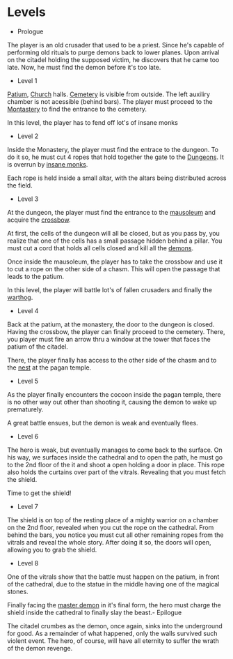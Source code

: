 Levels
======
- Prologue

The player is an old crusader that used to be a priest. Since
he's capable of performing old rituals to purge demons back
to lower planes. Upon arrival on the citadel holding the
supposed victim, he discovers that he came too late. Now, he
must find the demon before it's too late.

- Level 1

[Patium](patium.md), [Church](church.md) halls.
[Cemetery](cemitery.md) is visible from outside. The left 
auxiliry chamber is not acessible (behind bars). The player
must proceed to the [Montastery](monastery.md) to find the
entrance to the cemetery.

In this level, the player has to fend off lot's of insane
monks

- Level 2

Inside the Monastery, the player must find the entrace to 
the dungeon. To do it so, he must cut 4 ropes that hold 
together the gate to the [Dungeons](prison.md). It is
overrun by [insane monks](monks.md).

Each rope is held inside a small altar, with the altars being
distributed across the field. 

- Level 3

At the dungeon, the player must find the entrance to the 
[mausoleum](mausoleum.md) and acquire the
[crossbow](crossbow.md).

At first, the cells of the dungeon will all be closed, but 
as you pass by, you realize that one of the cells has a small
passage hidden behind a pillar. You must cut a cord that 
holds all cells closed and kill all the [demons](demon.md).

Once inside the mausoleum, the player has to take the crossbow
and use it to cut a rope on the other side of a chasm. This
will open the passage that leads to the patium.

In this level, the player will battle lot's of fallen 
crusaders and finally the [warthog](warthog.md).

- Level 4

Back at the patium, at the monastery, the door to the 
dungeon is closed. Having the crossbow, the player can 
finally proceed to the cemetery. There, you player must fire
an arrow thru a window at the tower that faces the patium of
the citadel.

There, the player finally has access to the other side of 
the chasm and to the [nest](nest.md) at the pagan temple.

- Level 5

As the player finally encounters the cocoon inside the pagan 
temple, there is no other way out other than shooting it, 
causing the demon to wake up prematurely.

A great battle ensues, but the demon is weak and eventually
flees. 

- Level 6

The hero is weak, but eventually manages to come back
to the surface. On his way, we surfaces inside the cathedral
and to open the path, he must go to the 2nd floor of the it
and shoot a open holding a door in place. This rope also
holds the curtains over part of the vitrals. Revealing that
you must fetch the shield.

Time to get the shield!

- Level 7

The shield is on top of the resting place of a mighty 
warrior on a chamber on the 2nd floor, revealed when you cut
the rope on the cathedral. From behind the bars, you notice 
you must cut all other remaining ropes from the vitrals and 
reveal the whole story. After doing it so, the doors will 
open, allowing you to grab the shield.

- Level 8

One of the vitrals show that the battle must happen on the
patium, in front of the cathedral, due to the statue in the
middle having one of the magical stones.

Finally facing the [master demon](master-demon.md) in it's final form, the hero
must charge the shield inside the cathedral to finally slay
the beast.- Epilogue

The citadel crumbes as the demon, once again, sinks into the
underground for good. As a remainder of what happened, only
the walls survived such violent event. The hero, of course,
will have all eternity to suffer the wrath of the demon 
revenge.